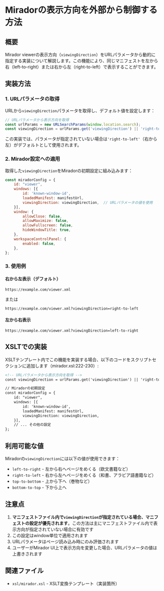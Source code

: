 # Miradorの表示方向を外部から制御する方法

## 概要

Mirador viewerの表示方向（`viewingDirection`）をURLパラメータから動的に指定する実装について解説します。この機能により、同じマニフェストを左から右（left-to-right）または右から左（right-to-left）で表示することができます。

## 実装方法

### 1. URLパラメータの取得

URLから`viewingDirection`パラメータを取得し、デフォルト値を設定します：

```javascript
// URLパラメータから表示方向を取得
const urlParams = new URLSearchParams(window.location.search);
const viewingDirection = urlParams.get('viewingDirection') || 'right-to-left';
```

この実装では、パラメータが指定されていない場合は`'right-to-left'`（右から左）がデフォルトとして使用されます。

### 2. Mirador設定への適用

取得した`viewingDirection`をMiradorの初期設定に組み込みます：

```javascript
const miradorConfig = {
    id: "viewer",
    windows: [{
        id: 'known-window-id',
        loadedManifest: manifestUrl,
        viewingDirection: viewingDirection,  // URLパラメータの値を使用
    }],
    window: {
        allowClose: false,
        allowMaximize: false,
        allowFullscreen: false,
        hideWindowTitle: true,
    },
    workspaceControlPanel: {
        enabled: false,
    },
};
```

### 3. 使用例

#### 右から左表示（デフォルト）
```
https://example.com/viewer.xml
```
または
```
https://example.com/viewer.xml?viewingDirection=right-to-left
```

#### 左から右表示
```
https://example.com/viewer.xml?viewingDirection=left-to-right
```

## XSLTでの実装

XSLTテンプレート内でこの機能を実装する場合、以下のコードをスクリプトセクションに追加します（mirador.xsl:222-230）:

```xml
<!-- URLパラメータから表示方向を取得 -->
const viewingDirection = urlParams.get('viewingDirection') || 'right-to-left';

// Miradorの初期設定
const miradorConfig = {
    id: "viewer",
    windows: [{
        id: 'known-window-id',
        loadedManifest: manifestUrl,
        viewingDirection: viewingDirection,
    }],
    // ... その他の設定
};
```

## 利用可能な値

Miradorの`viewingDirection`には以下の値が使用できます：

- `left-to-right` - 左から右へページをめくる（欧文書籍など）
- `right-to-left` - 右から左へページをめくる（和書、アラビア語書籍など）
- `top-to-bottom` - 上から下へ（巻物など）
- `bottom-to-top` - 下から上へ

## 注意点

1. **マニフェストファイル内で`viewingDirection`が指定されている場合、マニフェストの設定が優先されます**。この方法は主にマニフェストファイル内で表示方向が指定されていない場合に有効です
2. この設定はwindow単位で適用されます
3. URLパラメータはページ読み込み時にのみ評価されます
4. ユーザーがMirador UI上で表示方向を変更した場合、URLパラメータの値は上書きされます

## 関連ファイル

- `xsl/mirador.xsl` - XSLT変換テンプレート（実装箇所）
